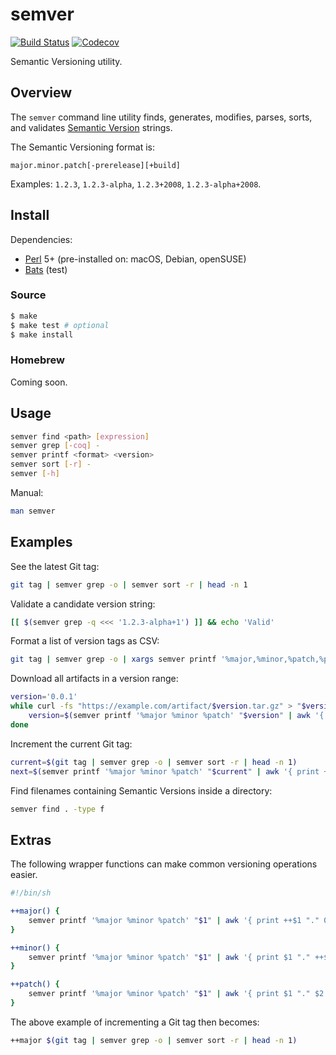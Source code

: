 # semver

[![Build Status](https://travis-ci.com/chriskilding/semver.svg?branch=master)](https://travis-ci.com/chriskilding/semver)
[![Codecov](https://codecov.io/gh/chriskilding/semver/branch/master/graph/badge.svg)](https://codecov.io/gh/chriskilding/semver)

Semantic Versioning utility.

## Overview

The `semver` command line utility finds, generates, modifies, parses, sorts, and validates [Semantic Version](https://semver.org/) strings.

The Semantic Versioning format is:

    major.minor.patch[-prerelease][+build]

Examples: `1.2.3`, `1.2.3-alpha`, `1.2.3+2008`, `1.2.3-alpha+2008`.

## Install

Dependencies:

- [Perl](http://www.perl.org) 5+ (pre-installed on: macOS, Debian, openSUSE)
- [Bats](https://github.com/bats-core/bats-core) (test)

### Source

```bash
$ make
$ make test # optional
$ make install
```

### Homebrew

Coming soon.

## Usage

```bash
semver find <path> [expression]
semver grep [-coq] -
semver printf <format> <version>
semver sort [-r] -
semver [-h]
```

Manual:

```bash
man semver
```

## Examples

See the latest Git tag:

```bash
git tag | semver grep -o | semver sort -r | head -n 1
```    

Validate a candidate version string:

```bash
[[ $(semver grep -q <<< '1.2.3-alpha+1') ]] && echo 'Valid'
```

Format a list of version tags as CSV:

```bash
git tag | semver grep -o | xargs semver printf '%major,%minor,%patch,%prerelease,%build' {}
```

Download all artifacts in a version range:

```bash
version='0.0.1'
while curl -fs "https://example.com/artifact/$version.tar.gz" > "$version.tar.gz"; do
    version=$(semver printf '%major %minor %patch' "$version" | awk '{ print $1 "." $2 "." ++$3 }')
done
```

Increment the current Git tag:

```bash
current=$(git tag | semver grep -o | semver sort -r | head -n 1)
next=$(semver printf '%major %minor %patch' "$current" | awk '{ print ++$1 "." 0 "." 0 }')
```

Find filenames containing Semantic Versions inside a directory:

```bash
semver find . -type f
```

## Extras

The following wrapper functions can make common versioning operations easier.

```bash
#!/bin/sh

++major() {
    semver printf '%major %minor %patch' "$1" | awk '{ print ++$1 "." 0 "." 0 }'
}

++minor() {
    semver printf '%major %minor %patch' "$1" | awk '{ print $1 "." ++$2 "." 0 }'
}

++patch() {
    semver printf '%major %minor %patch' "$1" | awk '{ print $1 "." $2 "." ++$3 }'
}
```

The above example of incrementing a Git tag then becomes:

```bash
++major $(git tag | semver grep -o | semver sort -r | head -n 1)
```
